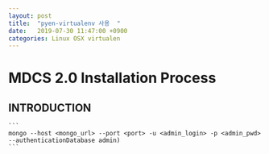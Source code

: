 ```yaml
---
layout: post
title:  "pyen-virtualenv 사용  "
date:   2019-07-30 11:47:00 +0900
categories: Linux OSX virtualen
---
```


# MDCS 2.0 Installation Process

## INTRODUCTION

    ```
    mongo --host <mongo_url> --port <port> -u <admin_login> -p <admin_pwd> --authenticationDatabase admin)
    ```
